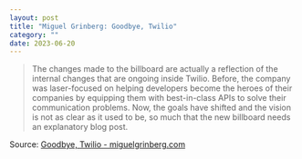 ```yaml
---
layout: post
title: "Miguel Grinberg: Goodbye, Twilio"
category: ""
date: 2023-06-20
---
```


>The changes made to the billboard are actually a reflection of the internal changes that are ongoing inside Twilio. Before, the company was laser-focused on helping developers become the heroes of their companies by equipping them with best-in-class APIs to solve their communication problems. Now, the goals have shifted and the vision is not as clear as it used to be, so much that the new billboard needs an explanatory blog post.

Source: [Goodbye, Twilio - miguelgrinberg.com](https://blog.miguelgrinberg.com/post/goodbye-twilio)
